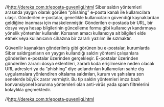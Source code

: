//http://dereka.com.tr/eposta-guvenligi.html
Siber saldırı yöntemleri arasında yaygın olarak görülen “phishing” e-posta kanalı ile kullanıcılara ulaşır. 
Gönderilen e-postalar, genellikle kullanıcıların güvendiği kaynaklardan geldiğine inanması için maskelenmiştir. 
Gönderilen e-postada bir URL, bir dosya veya hesap bilgilerinin güncelleme formu gibi kullanıcıyı kandırmaya yönelik yöntemler 
kullanılır. Korsanın amacı kullanıcıya ait bilgileri elde etmek veya kullanıcının cihazına bir zararlı yazılım ile sızmaktır.

Güvenilir kaynaktan gönderilmiş gibi görünen bu e-postalar, kurumlarda Siber saldırganların en yaygın kullandığı saldırı yöntemi 
çalışanlara gönderilen e-postalar üzerinden gerçekleşir. E-postalar üzerinden gönderilen zararlı dosya eklentileri, zararlı koda 
erişilmesine neden olacak URL adresleri ya da “phishing” diye adlandırılan kullanıcıları sahte dış uygulamalara yönlendiren 
oltalama saldırıları, kurum ve şahıslara son senelerde büyük zarar vermiştir. Bu tip saldırı yöntemleri imza bazlı konvansiyonel
korunma yöntemleri olan anti-virüs yada spam filtrelerini kolaylıkla geçmektedir.

//http://dereka.com.tr/eposta-guvenligi.html

